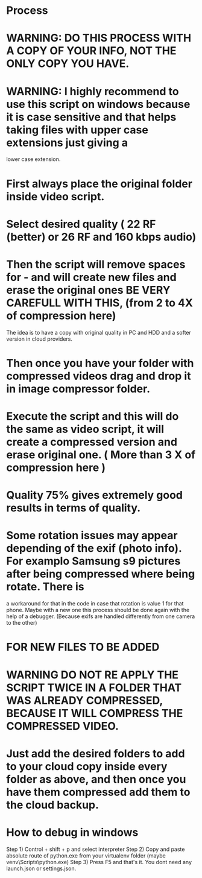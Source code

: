 # Process

# WARNING: DO THIS PROCESS WITH A COPY OF YOUR INFO, NOT THE ONLY COPY YOU HAVE.
# WARNING: I highly recommend to use this script on windows because it is case sensitive and that helps taking files with upper case extensions just giving a
lower case extension.

# First always place the original folder inside video script.
# Select desired quality ( 22 RF (better) or 26 RF and 160 kbps audio)
# Then the script will remove spaces for - and will create new files and erase the original ones BE VERY CAREFULL WITH THIS, (from 2 to 4X of compression here)
The idea is to have a copy with original quality in PC and HDD and a softer version in cloud providers.
# Then once you have your folder with compressed videos drag and drop it in image compressor folder.
# Execute the script and this will do the same as video script, it will create a compressed version and erase original one. ( More than 3 X of compression here )
# Quality 75% gives extremely good results in terms of quality.
# Some rotation issues may appear depending of the exif (photo info). For examplo Samsung s9 pictures after being compressed where being rotate. There is
a workaround for that in the code in case that rotation is value 1 for that phone. Maybe with a new one this process should be done again with the help of a 
debugger. (Because exifs are handled differently from one camera to the other)


# FOR NEW FILES TO BE ADDED
# WARNING DO NOT RE APPLY THE SCRIPT TWICE IN A FOLDER THAT WAS ALREADY COMPRESSED, BECAUSE IT WILL COMPRESS THE COMPRESSED VIDEO.

# Just add the desired folders to add to your cloud copy inside every folder as above, and then once you have them compressed add them to the cloud backup.


# How to debug in windows
Step 1) Control + shift + p and select interpreter
Step 2) Copy and paste absolute route of python.exe from your virtualenv folder (maybe venv\Scripts\python.exe)
Step 3) Press F5 and that's it. You dont need any launch.json or settings.json.